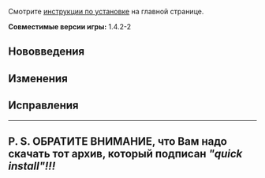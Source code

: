 Смотрите [инструкции по установке](https://github.com/CCDirectLink/crosscode-ru#инструкции-по-установке) на главной странице.

**Совместимые версии игры:** 1.4.2-2

## Нововведения

## Изменения

## Исправления

---

## P. S. ОБРАТИТЕ ВНИМАНИЕ, что Вам надо скачать тот архив, который подписан _"quick install"!!!_
